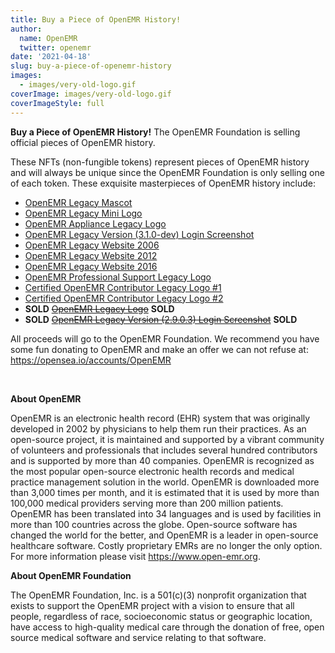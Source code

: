 ```yaml
---
title: Buy a Piece of OpenEMR History!
author:
  name: OpenEMR
  twitter: openemr
date: '2021-04-18'
slug: buy-a-piece-of-openemr-history
images:
  - images/very-old-logo.gif
coverImage: images/very-old-logo.gif
coverImageStyle: full
---
```


**Buy a Piece of OpenEMR History!** The OpenEMR Foundation is selling official pieces of OpenEMR history.
<!--more-->

These NFTs (non-fungible tokens) represent pieces of OpenEMR history and will always be unique since the OpenEMR Foundation is only selling one of each token. These exquisite masterpieces of OpenEMR history include:

- [OpenEMR Legacy Mascot](https://opensea.io/assets/0x495f947276749ce646f68ac8c248420045cb7b5e/92931315403547181889022908380199443582932394302701985656374880936875419238401)
- [OpenEMR Legacy Mini Logo](https://opensea.io/assets/0x495f947276749ce646f68ac8c248420045cb7b5e/92931315403547181889022908380199443582932394302701985656374880937974930866177)
- [OpenEMR Appliance Legacy Logo](https://opensea.io/assets/0x495f947276749ce646f68ac8c248420045cb7b5e/92931315403547181889022908380199443582932394302701985656374880935775907610625)
- [OpenEMR Legacy Version (3.1.0-dev) Login Screenshot](https://opensea.io/assets/0x495f947276749ce646f68ac8c248420045cb7b5e/92931315403547181889022908380199443582932394302701985656374880943472489005057)
- [OpenEMR Legacy Website 2006](https://opensea.io/assets/0x495f947276749ce646f68ac8c248420045cb7b5e/92931315403547181889022908380199443582932394302701985656374880944572000632833)
- [OpenEMR Legacy Website 2012](https://opensea.io/assets/0x495f947276749ce646f68ac8c248420045cb7b5e/92931315403547181889022908380199443582932394302701985656374880946771023888385)
- [OpenEMR Legacy Website 2016](https://opensea.io/assets/0x495f947276749ce646f68ac8c248420045cb7b5e/92931315403547181889022908380199443582932394302701985656374880947870535516161)
- [OpenEMR Professional Support Legacy Logo](https://opensea.io/assets/0x495f947276749ce646f68ac8c248420045cb7b5e/92931315403547181889022908380199443582932394302701985656374880939074442493953)
- [Certified OpenEMR Contributor Legacy Logo #1](https://opensea.io/assets/0x495f947276749ce646f68ac8c248420045cb7b5e/92931315403547181889022908380199443582932394302701985656374880940173954121729)
- [Certified OpenEMR Contributor Legacy Logo #2](https://opensea.io/assets/0x495f947276749ce646f68ac8c248420045cb7b5e/92931315403547181889022908380199443582932394302701985656374880941273465749505)
- **SOLD** [~~OpenEMR Legacy Logo~~](https://opensea.io/assets/0x495f947276749ce646f68ac8c248420045cb7b5e/92931315403547181889022908380199443582932394302701985656374880934676395982849) **SOLD**
- **SOLD** [~~OpenEMR Legacy Version (2.9.0.3) Login Screenshot~~](https://opensea.io/assets/0x495f947276749ce646f68ac8c248420045cb7b5e/92931315403547181889022908380199443582932394302701985656374880942372977377281) **SOLD**

All proceeds will go to the OpenEMR Foundation. We recommend you have some fun donating to OpenEMR and make an offer we can not refuse at: https://opensea.io/accounts/OpenEMR

<br>

**About OpenEMR**

OpenEMR is an electronic health record (EHR) system that was originally developed in 2002 by physicians to help them run their practices. As an open-source project, it is maintained and supported by a vibrant community of volunteers and professionals that includes several hundred contributors and is supported by more than 40 companies. OpenEMR is recognized as the most popular open-source electronic health records and medical practice management solution in the world. OpenEMR is downloaded more than 3,000 times per month, and it is estimated that it is used by more than 100,000 medical providers serving more than 200 million patients. OpenEMR has been translated into 34 languages and is used by facilities in more than 100 countries across the globe. Open-source software has changed the world for the better, and OpenEMR is a leader in open-source healthcare software. Costly proprietary EMRs are no longer the only option. For more information please visit https://www.open-emr.org.

**About OpenEMR Foundation**

The OpenEMR Foundation, Inc. is a 501(c)(3) nonprofit organization that exists to support the OpenEMR project with a vision to ensure that all people, regardless of race, socioeconomic status or geographic location, have access to high-quality medical care through the donation of free, open source medical software and service relating to that software.

<br>
<br>
